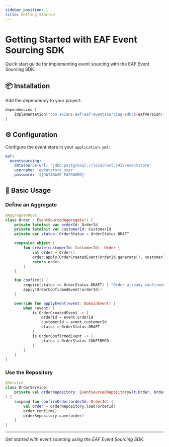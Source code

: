 ```yaml
---
sidebar_position: 1
title: Getting Started
---
```


# Getting Started with EAF Event Sourcing SDK

Quick start guide for implementing event sourcing with the EAF Event Sourcing SDK.

## 📦 Installation

Add the dependency to your project:

```kotlin
dependencies {
    implementation("com.axians.eaf:eaf-eventsourcing-sdk:${eafVersion}")
}
```

## ⚙️ Configuration

Configure the event store in your `application.yml`:

```yaml
eaf:
  eventsourcing:
    datasource-url: 'jdbc:postgresql://localhost:5432/eventstore'
    username: 'eventstore_user'
    password: '${DATABASE_PASSWORD}'
```

## 🚀 Basic Usage

### Define an Aggregate

```kotlin
@AggregateRoot
class Order : EventSourcedAggregate() {
    private lateinit var orderId: OrderId
    private lateinit var customerId: CustomerId
    private var status: OrderStatus = OrderStatus.DRAFT

    companion object {
        fun create(customerId: CustomerId): Order {
            val order = Order()
            order.apply(OrderCreatedEvent(OrderId.generate(), customerId))
            return order
        }
    }

    fun confirm() {
        require(status == OrderStatus.DRAFT) { "Order already confirmed" }
        apply(OrderConfirmedEvent(orderId))
    }

    override fun applyEvent(event: DomainEvent) {
        when (event) {
            is OrderCreatedEvent -> {
                orderId = event.orderId
                customerId = event.customerId
                status = OrderStatus.DRAFT
            }
            is OrderConfirmedEvent -> {
                status = OrderStatus.CONFIRMED
            }
        }
    }
}
```

### Use the Repository

```kotlin
@Service
class OrderService(
    private val orderRepository: EventSourcedRepository&lt;Order, OrderId&gt;
) {
    suspend fun confirmOrder(orderId: OrderId) {
        val order = orderRepository.load(orderId)
        order.confirm()
        orderRepository.save(order)
    }
}
```

---

_Get started with event sourcing using the EAF Event Sourcing SDK._
